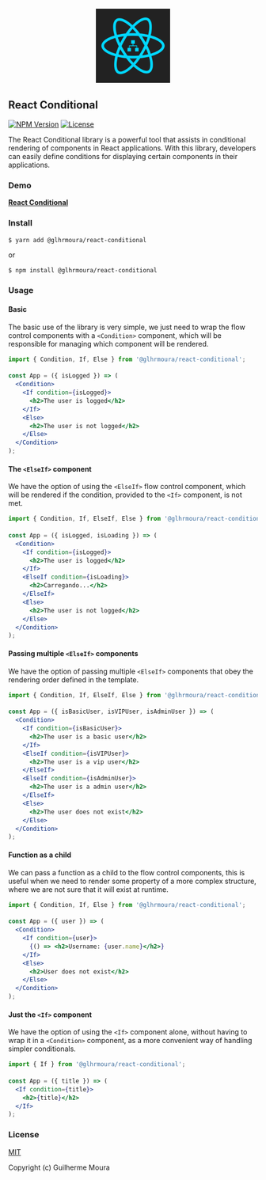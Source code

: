 <p align="center">
  <img
		style="object: contain; height: 150px"
		src="https://raw.githubusercontent.com/glhrmoura/react-conditional/main/src/lib/static/images/logo.png"
	/>
</p>

## React Conditional

[![NPM Version](https://img.shields.io/npm/v/@glhrmoura/react-conditional.svg?style=for-the-badge)](https://www.npmjs.com/package/@glhrmoura/react-conditional)
[![License](https://img.shields.io/npm/l/@glhrmoura/react-conditional.svg?style=for-the-badge)](https://github.com/glhrmoura/react-conditional/blob/main/LICENSE)

The React Conditional library is a powerful tool that assists in conditional rendering of components in React applications. With this library, developers can easily define conditions for displaying certain components in their applications.

### Demo

[**React Conditional**](https://snazzy-duckanoo-1674ec.netlify.app)

### Install

```
$ yarn add @glhrmoura/react-conditional
```

or

```
$ npm install @glhrmoura/react-conditional
```

### Usage

#### Basic

The basic use of the library is very simple, we just need to wrap the flow control components with a `<Condition>` component, which will be responsible for managing which component will be rendered.

```jsx
import { Condition, If, Else } from '@glhrmoura/react-conditional';

const App = ({ isLogged }) => (
  <Condition>
    <If condition={isLogged}>
      <h2>The user is logged</h2>
    </If>
    <Else>
      <h2>The user is not logged</h2>
    </Else>
  </Condition>
);
```

#### The `<ElseIf>` component

We have the option of using the `<ElseIf>` flow control component, which will be rendered if the condition, provided to the `<If>` component, is not met.

```jsx
import { Condition, If, ElseIf, Else } from '@glhrmoura/react-conditional';

const App = ({ isLogged, isLoading }) => (
  <Condition>
    <If condition={isLogged}>
      <h2>The user is logged</h2>
    </If>
    <ElseIf condition={isLoading}>
      <h2>Carregando...</h2>
    </ElseIf>
    <Else>
      <h2>The user is not logged</h2>
    </Else>
  </Condition>
);
```

#### Passing multiple `<ElseIf>` components

We have the option of passing multiple `<ElseIf>` components that obey the rendering order defined in the template.

```jsx
import { Condition, If, ElseIf, Else } from '@glhrmoura/react-conditional';

const App = ({ isBasicUser, isVIPUser, isAdminUser }) => (
  <Condition>
    <If condition={isBasicUser}>
      <h2>The user is a basic user</h2>
    </If>
    <ElseIf condition={isVIPUser}>
      <h2>The user is a vip user</h2>
    </ElseIf>
    <ElseIf condition={isAdminUser}>
      <h2>The user is a admin user</h2>
    </ElseIf>
    <Else>
      <h2>The user does not exist</h2>
    </Else>
  </Condition>
);
```

#### Function as a child

We can pass a function as a child to the flow control components, this is useful when we need to render some property of a more complex structure, where we are not sure that it will exist at runtime.

```jsx
import { Condition, If, Else } from '@glhrmoura/react-conditional';

const App = ({ user }) => (
  <Condition>
    <If condition={user}>
      {() => <h2>Username: {user.name}</h2>}
    </If>
    <Else>
      <h2>User does not exist</h2>
    </Else>
  </Condition>
);
```

#### Just the `<If>` component

We have the option of using the `<If>` component alone, without having to wrap it in a `<Condition>` component, as a more convenient way of handling simpler conditionals.

```jsx
import { If } from '@glhrmoura/react-conditional';

const App = ({ title }) => (
  <If condition={title}>
    <h2>{title}</h2>
  </If>
);
```

### License

[MIT](https://github.com/glhrmoura/react-conditional/blob/main/LICENSE)

Copyright (c) Guilherme Moura
